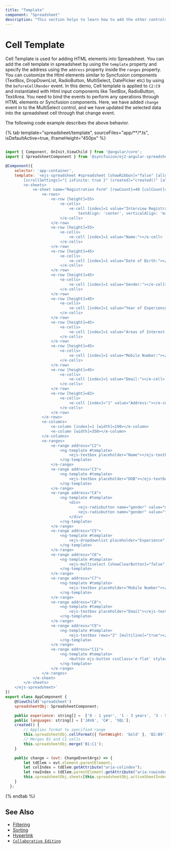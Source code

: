 ```yaml
---
title: "Template"
component: "Spreadsheet"
description: "This section helps to learn how to add the other controls in Essential JS 2 Spreadsheet."
---
```


# Cell Template

Cell Template is used for adding HTML elements into Spreadsheet. You can add the cell template in spreadsheet by using the `template` property and specify the address using the `address` property inside the `ranges` property. You can customize the Html elements similar to Syncfusion components (TextBox, DropDownList, RadioButton, MultiSelect, DatePicker etc) by using the `beforeCellRender` event. In this demo, Cell template is applied to `C2:C9` and instantiated with Html input components like TextBox, RadioButton, TextArea. You need to bind the events to perform any operations through HTML elements or Syncfusion components. Here, we have added `change` event in to the MultiSelect control, and we have updated the selected data into the spreadsheet cell through that change event.

The following code example describes the above behavior.

{% tab template="spreadsheet/template", sourceFiles="app/**/*.ts", isDefaultActive=true, iframeHeight="450px" %}

```javascript

import { Component, OnInit,ViewChild } from '@angular/core';
import { SpreadsheetComponent } from '@syncfusion/ej2-angular-spreadsheet';

@Component({
    selector: 'app-container',
    template: `<ejs-spreadsheet #spreadsheet [showRibbon]="false" [allowResizing]="false" [showFormulaBar]="false" [allowOpen]="false" [allowSave]="false"
        [scrollSettings]="{ isFinite: true }" (created)="created()" [allowEditing]="false" [selectionSettings]="{ mode: 'None' }">
        <e-sheets>
            <e-sheet name="Registration Form" [rowCount]=40 [colCount]=30 [showGridLines]="false">
                <e-rows>
                    <e-row [height]=55>
                        <e-cells>
                            <e-cell [index]=1 value="Interview Registration Form" [style]="{ fontSize: '12pt', fontWeight: 'bold',
                                textAlign: 'center', verticalAlign: 'middle', textDecoration: 'underline' }"></e-cell>
                        </e-cells>
                    </e-row>
                    <e-row [height]=55>
                        <e-cells>
                            <e-cell [index]=1 value="Name:"></e-cell>
                        </e-cells>
                    </e-row>
                    <e-row [height]=45>
                        <e-cells>
                            <e-cell [index]=1 value="Date of Birth:"></e-cell>
                        </e-cells>
                    </e-row>
                    <e-row [height]=45>
                        <e-cells>
                            <e-cell [index]=1 value="Gender:"></e-cell>
                        </e-cells>
                    </e-row>
                    <e-row [height]=45>
                        <e-cells>
                            <e-cell [index]=1 value="Year of Experience:"></e-cell>
                        </e-cells>
                    </e-row>
                    <e-row [height]=45>
                        <e-cells>
                            <e-cell [index]=1 value="Areas of Interest:"></e-cell>
                        </e-cells>
                    </e-row>
                    <e-row [height]=45>
                        <e-cells>
                            <e-cell [index]=1 value="Mobile Number:"></e-cell>
                        </e-cells>
                    </e-row>
                    <e-row [height]=45>
                        <e-cells>
                            <e-cell [index]=1 value="Email:"></e-cell>
                        </e-cells>
                    </e-row>
                    <e-row [height]=82>
                        <e-cells>
                            <e-cell [index]="1" value="Address:"></e-cell>
                        </e-cells>
                    </e-row>
                </e-rows>
                <e-columns>
                    <e-column [index]=1 [width]=190></e-column>
                    <e-column [width]=350></e-column>
                </e-columns>
                <e-ranges>
                    <e-range address="C2">
                        <ng-template #template>
                            <ejs-textbox placeholder="Name"></ejs-textbox>
                        </ng-template>
                    </e-range>
                    <e-range address="C3">
                        <ng-template #template>
                            <ejs-textbox placeholder="DOB"></ejs-textbox>
                        </ng-template>
                    </e-range>
                    <e-range address="C4">
                        <ng-template #template>
                            <div>
                                <ejs-radiobutton name="gender" value="male" label="Male"></ejs-radiobutton>
                                <ejs-radiobutton name="gender" value="female" label="Female"></ejs-radiobutton>
                            </div>
                        </ng-template>
                    </e-range>
                    <e-range address="C5">
                        <ng-template #template>
                            <ejs-dropdownlist placeholder="Experience" [dataSource]="experience"></ejs-dropdownlist>
                        </ng-template>
                    </e-range>
                    <e-range address="C6">
                        <ng-template #template>
                            <ejs-multiselect [showClearButton]="false" placeholder="Areas of Interest" [dataSource]="languages" (change)="change($event)"></ejs-multiselect>
                        </ng-template>
                    </e-range>
                    <e-range address="C7">
                        <ng-template #template>
                            <ejs-textbox placeholder="Mobile Number"></ejs-textbox>
                        </ng-template>
                    </e-range>
                    <e-range address="C8">
                        <ng-template #template>
                            <ejs-textbox placeholder="Email"></ejs-textbox>
                        </ng-template>
                    </e-range>
                    <e-range address="C9">
                        <ng-template #template>
                            <ejs-textbox rows="2" [multiline]="true"></ejs-textbox>
                        </ng-template>
                    </e-range>
                    <e-range address="C11">
                        <ng-template #template>
                            <button ejs-button cssClass='e-flat' style='float:right'>Add</button>
                        </ng-template>
                    </e-range>
                </e-ranges>
            </e-sheet>
        </e-sheets>
    </ejs-spreadsheet>`
})
export class AppComponent {
    @ViewChild('spreadsheet')
    spreadsheetObj: SpreadsheetComponent;

    public experience: string[] =  ['0 - 1 year', '1 - 3 years', '3 - 5 years', '5 - 10 years'];
    public languages: string[] = ['JAVA', 'C#', 'SQL'];
    created() {
        // Applies format to specified range
        this.spreadsheetObj.cellFormat({ fontWeight: 'bold' }, 'B2:B9');
        // Merges B1 and C1 cells
        this.spreadsheetObj.merge('B1:C1');
    }

    public change = (evt: ChangeEventArgs) => {
        let tdElem = evt.element.parentElement;
        let colIndex = tdElem.getAttribute("aria-colindex");
        let rowIndex = tdElem.parentElement.getAttribute("aria-rowindex");
        this.spreadsheetObj.sheets[this.spreadsheetObj.activeSheetIndex].rows[rowIndex].cells[colIndex] = { value: evt.value };
    }
  };

```

{% endtab %}

## See Also

* [Filtering](./filter)
* [Sorting](./sort)
* [Hyperlink](./link)
* [`Collaborative Editing`](use-cases/collaborative-editing)